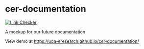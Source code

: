# cer-documentation

[![Link Checker](https://github.com/UoA-eResearch/cer-documentation/actions/workflows/linkcheck.yml/badge.svg?branch=main)](https://github.com/UoA-eResearch/cer-documentation/actions/workflows/linkcheck.yml)

A mockup for our future documentation

View demo at https://uoa-eresearch.github.io/cer-documentation/
